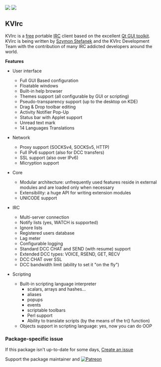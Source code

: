 [![](https://img.shields.io/chocolatey/v/kvirc.beta?color=green&label=kvirc.beta)](https://chocolatey.org/packages/kvirc.beta) [![](https://img.shields.io/chocolatey/dt/kvirc.beta)](https://chocolatey.org/packages/kvirc.beta)

## KVIrc

KVIrc is a [free](http://www.gnu.org) portable [IRC](https://www.wikiwand.com/en/Internet_Relay_Chat) client based on the excellent [Qt GUI toolkit](https://www.qt.io/). KVirc is being written by [Szymon Stefanek](http://www.pragmaware.net) and the KVIrc Development Team with the contribution of many IRC addicted developers around the world.

**Features**

- User interface
    - Full GUI Based configuration
    - Floatable windows
    - Built-in help browser
    - Themes support (all configurable by GUI or scripting)
    - Pseudo-transparency support (up to the desktop on KDE)
    - Drag & Drop toolbar editing
    - Activity Notifier Pop-Up
    - Status bar with Applet support
    - Unread text mark
    - 14 Languages Translations

- Network
    - Proxy support (SOCKSv4, SOCKSv5, HTTP)
    - Full IPv6 support (also for DCC transfers)
    - SSL support (also over IPv6)
    - Micryption support

- Core
    - Modular architecture: unfrequently used features reside in external modules and are loaded only when necessary
    - Extensibility: a huge API for writing extension modules
    - UNICODE support

- IRC
    - Multi-server connection
    - Notify lists (yes, WATCH is supported)
    - Ignore lists
    - Registered users database
    - Lag meter
    - Configurable logging
    - Standard DCC CHAT and SEND (with resume) support
    - Extended DCC types: VOICE, RSEND, GET, RECV
    - DCC CHAT over SSL
    - DCC bandwidth limit (ability to set it "on the fly")

- Scripting
    - Built-in scripting language interpreter
        - scalars, arrays and hashes...
        - aliases
        - popups
        - events
        - scriptable toolbars
        - Perl support
        - Ability to translate scripts (by the means of the tr() function)
    - Objects support in scripting language: yes, now you can do OOP

### Package-specific issue
If this package isn't up-to-date for some days, [Create an issue](https://github.com/tunisiano187/Chocolatey-packages/issues/new/choose)

Support the package maintainer and [![Patreon](https://cdn.jsdelivr.net/gh/tunisiano187/Chocolatey-packages@d15c4e19c709e7148588d4523ffc6dd3cd3c7e5e/icons/patreon.png)](https://www.patreon.com/tunisiano)
